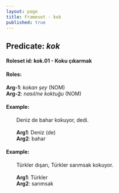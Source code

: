 ```yaml
---
layout: page
title: Frameset - kok
published: true
---
```

<h2>Predicate: <i>kok</i></h2>
<h4>Roleset id: kok.01 - Koku çıkarmak<br>
<h4>Roles:</h4>
<b>Arg-1</b>: <i>kokan şey</i>  (NOM) <br>
<b>Arg-2</b>: <i>nasıl/ne koktuğu</i>  (NOM) <br>
<h4>Example:</h4>
&emsp;&emsp;Deniz de bahar kokuyor, dedi.<br><br>
&emsp;&emsp;<b>Arg1</b>:  Deniz (de)<br>
&emsp;&emsp;<b>Arg2</b>:  bahar<br>

<h4>Example:</h4>
&emsp;&emsp;Türkler dışarı, Türkler sarımsak kokuyor.<br><br>
&emsp;&emsp;<b>Arg1</b>:  Türkler<br>
&emsp;&emsp;<b>Arg2</b>:  sarımsak<br>

